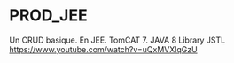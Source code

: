 # PROD_JEE
Un CRUD basique. En JEE. 
TomCAT 7. JAVA 8
Library JSTL
https://www.youtube.com/watch?v=uQxMVXlqGzU

